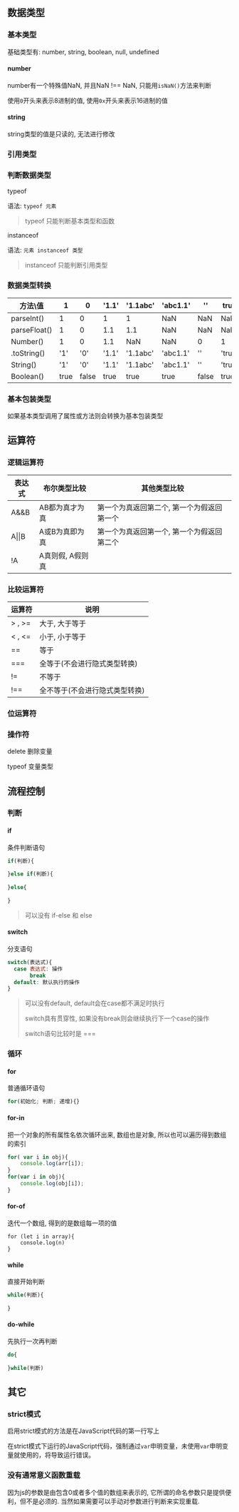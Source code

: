## 数据类型

### 基本类型

基础类型有: number, string, boolean, null, undefined

#### number

number有一个特殊值NaN, 并且NaN !== NaN, 只能用`isNaN()`方法来判断

使用`0`开头来表示8进制的值, 使用`0x`开头来表示16进制的值

#### string

string类型的值是只读的, 无法进行修改

### 引用类型

### 判断数据类型

typeof

语法: `typeof 元素` 

> typeof 只能判断基本类型和函数

instanceof

语法: `元素 instanceof 类型`

> instanceof 只能判断引用类型

### 数据类型转换

| 方法\值      | 1    | 0     | '1.1' | '1.1abc' | 'abc1.1' | ''    | true   | false   |
| ------------ | ---- | ----- | ----- | -------- | -------- | ----- | ------ | ------- |
| parseInt()   | 1    | 0     | 1     | 1        | NaN      | NaN   | NaN    | NaN     |
| parseFloat() | 1    | 0     | 1.1   | 1.1      | NaN      | NaN   | NaN    | NaN     |
| Number()     | 1    | 0     | 1.1   | NaN      | NaN      | 0     | 1      | 0       |
| .toString()  | '1'  | '0'   | '1.1' | '1.1abc' | 'abc1.1' | ''    | 'true' | 'false' |
| String()     | '1'  | '0'   | '1.1' | '1.1abc' | 'abc1.1' | ''    | 'true' | 'false' |
| Boolean()    | true | false | true  | true     | true     | false | true   | false   |

### 基本包装类型

如果基本类型调用了属性或方法则会转换为基本包装类型

## 运算符

### 逻辑运算符

| 表达式 | 布尔类型比较     | 其他类型比较                               |
| ------ | ---------------- | ------------------------------------------ |
| A&&B   | AB都为真才为真   | 第一个为真返回第二个, 第一个为假返回第一个 |
| A\|\|B | A或B为真即为真   | 第一个为真返回第一个, 第一个为假返回第二个 |
| !A     | A真则假, A假则真 |                                            |

### 比较运算符

| 运算符   | 说明                           |
| -------- | ------------------------------ |
| \> , \>= | 大于, 大于等于                 |
| \< , \<= | 小于, 小于等于                 |
| ==       | 等于                           |
| ===      | 全等于(不会进行隐式类型转换)   |
| !=       | 不等于                         |
| !==      | 全不等于(不会进行隐式类型转换) |

### 位运算符

### 操作符

delete 删除变量

typeof 变量类型

## 流程控制

### 判断

#### if

条件判断语句

```js
if(判断){
  
}else if(判断){
  
}else{
  
}
```

> 可以没有 if-else 和 else

#### switch

分支语句

```js
switch(表达式){
  case 表达式: 操作
       break
  default: 默认执行的操作
}
```

> 可以没有default, default会在case都不满足时执行
>
> switch具有贯穿性, 如果没有break则会继续执行下一个case的操作
>
> switch语句比较时是 ===

### 循环

#### for

普通循环语句

```js
for(初始化; 判断; 递增){}
```

#### for-in

把一个对象的所有属性名依次循环出来, 数组也是对象, 所以也可以遍历得到数组的索引

```js
for( var i in obj){
    console.log(arr[i]);
}
for(var i in obj){
    console.log(obj[i]);
}
```

#### for-of

迭代一个数组, 得到的是数组每一项的值

```
for (let i in array){
    console.log(n)
}
```

#### while

直接开始判断

```js
while(判断){
  
}
```

#### do-while

先执行一次再判断

```js
do{
  
}while(判断)
```

## 其它

### strict模式

启用strict模式的方法是在JavaScript代码的第一行写上

在strict模式下运行的JavaScript代码，强制通过`var`申明变量，未使用`var`申明变量就使用的，将导致运行错误。

### 没有通常意义函数重载

因为js的参数是由包含0或者多个值的数组来表示的, 它所谓的命名参数只是提供便利，但不是必须的. 当然如果需要可以手动对参数进行判断来实现重载.